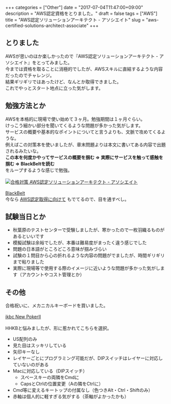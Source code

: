 +++
categories = ["Other"]
date = "2017-07-04T11:47:00+09:00"
description = "AWS認定資格をとりました。"
draft = false
tags = ["AWS"]
title = "AWS認定ソリューションアーキテクト - アソシエイト"
slug = "aws-certified-solutions-architect-associate"
+++

## とりました
AWSが思いのほか楽しかったので『AWS認定ソリューションアーキテクト - アソシエイト』をとってみました。  
今までは資格を取ることに消極的でしたが、AWSスキルに直結するような内容だったのでチャレンジ。  
結果ギリギリではあったけど、なんとか取得できました。  
これでやっとスタート地点に立った気がします。


## 勉強方法とか
AWSを本格的に現場で使い始めて３ヶ月。勉強期間は１ヶ月ぐらい。  
けっこう細かい部分を聞いてくるような問題が多かった気がします。  
サービスの概要や基本的なポイントについてと言うよりも、文脈で攻めてくるような。  
例えばこの対策本を使いましたが、章末問題よりは本文に書いてある内容で出題されるみたいな。  
**この本を何度かやってサービスの概要を掴む ⇒ 実際にサービスを触って感触を掴む ⇒ BlackBeltを読む**  
をループするような感じで勉強。  
<br>
[![合格対策 AWS認定ソリューションアーキテクト - アソシエイト](https://images-fe.ssl-images-amazon.com/images/I/51WUeUmzo7L.jpg)](http://amzn.to/2ulDxSA)
<br><br>
[BlackBelt](https://aws.amazon.com/jp/aws-jp-introduction/)
<br>
今なら
[AWS認定取得に向けて](https://www.slideshare.net/AmazonWebServicesJapan/aws-black-belt-online-seminar-2017-aws)
もでてるので、目を通すべし。


## 試験当日とか
- 秋葉原のテストセンターで受験しましたが、寒かったので一枚羽織るものがあるといいです
- 模擬試験は余裕でしたが、本番は難易度がまったく違う感じでした
- 問題の日本語がところどころ意味が掴みづらい
- 試験の１問目から心の折れるような内容の問題がでましたが、時間ギリギリまで粘りました
- 実際に現場等で使用する際のイメージに近いような問題が多かった気がします（アカウントやコスト管理とか）


## その他
合格祝いに、メカニカルキーボードを買いました。  
<br>
[ikbc New PokerII](http://amzn.to/2ulKdA8)
<br><br>
HHKBと悩みましたが、形に惹かれてこちらを選択。

- US配列のみ
- 見た目はスッキリしている
- 矢印キーなし
- レイヤーごとにプログラミング可能だが、DIPスイッチはレイヤーに対応していないのがある
- Macに対応している（DIPスイッチ）
  - スペースキーの両隣をCmdに
  - CapsとCtrlの位置変更（Aの隣をCtrlに）
- Cmd等に変えるキートップの付属なし（色つきAlt・Ctrl・Shiftのみ）
- 赤軸は個人的に軽すぎる気がする（茶軸がよかったかも）
